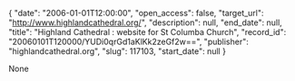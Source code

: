 {
  "date": "2006-01-01T12:00:00", 
  "open_access": false, 
  "target_url": "http://www.highlandcathedral.org/", 
  "description": null, 
  "end_date": null, 
  "title": "Highland Cathedral : website for St Columba Church", 
  "record_id": "20060101T120000/YUDi0qrGd1aKlKk2zeGf2w==", 
  "publisher": "highlandcathedral.org", 
  "slug": 117103, 
  "start_date": null
}

None